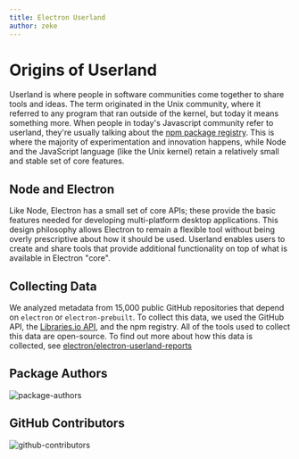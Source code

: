 ```yaml
---
title: Electron Userland
author: zeke
---
```


# Origins of Userland

Userland is where people in software communities come together to share tools and ideas.
The term originated in the Unix community, where it referred to
any program that ran outside of the kernel, but today it means something more.
When people in today's Javascript community refer to userland, they're usually
talking about the <a href="http://npm.im">npm package registry</a>. This is where the majority of experimentation and
innovation happens, while Node and the JavaScript language (like the Unix kernel) retain
a relatively small and stable set of core features.

## Node and Electron

Like Node, Electron has a small set of core APIs; these provide
the basic features needed for developing multi-platform desktop applications.
This design philosophy allows Electron to remain a flexible tool without being
overly prescriptive about how it should be used. Userland enables users to
create and share tools that provide additional functionality on top of what is
available in Electron "core".

## Collecting Data

We analyzed metadata from 15,000 public GitHub repositories
that depend on <code>electron</code> or <code>electron-prebuilt</code>. To collect
this data, we used the GitHub API,
the <a href="https://libraries.io/api">Libraries.io API</a>,
and the npm registry.
All of the tools used to collect this data are open-source. To find out more
about how this data is collected, see <a href="https://github.com/electron/electron-userland-reports">electron/electron-userland-reports</a>

## Package Authors

![package-authors](https://cloud.githubusercontent.com/assets/2289/21205303/53f2359c-c210-11e6-80bc-65b51a1dc75c.png)

## GitHub Contributors

![github-contributors](https://cloud.githubusercontent.com/assets/2289/21205352/a873f86c-c210-11e6-9a92-1ef37dfc986b.png)
